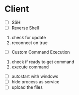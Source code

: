 # Client

- [ ] SSH
- [ ] Reverse Shell
1. check for update
2. reconnect on true
- [ ] Custom Command Execution
1. check if ready to get command
2. execute command
- [ ] autostart with windows
- [ ] hide process as service
- [ ] upload the files
